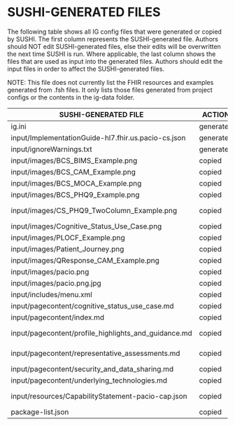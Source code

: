 # SUSHI-GENERATED FILES #

The following table shows all IG config files that were generated or copied by SUSHI.  The first column
represents the SUSHI-generated file. Authors should NOT edit SUSHI-generated files, else their edits will
be overwritten the next time SUSHI is run. Where applicable, the last column shows the files that are used
as input into the generated files. Authors should edit the input files in order to affect the SUSHI-generated
files.

NOTE: This file does not currently list the FHIR resources and examples generated from .fsh files. It only
lists those files generated from project configs or the contents in the ig-data folder.

| SUSHI-GENERATED FILE                                 | ACTION    | INPUT FILE(S)                                                       |
| ---------------------------------------------------- | --------- | ------------------------------------------------------------------- |
| ig.ini                                               | generated | ../sushi-config.yaml                                                |
| input/ImplementationGuide-hl7.fhir.us.pacio-cs.json  | generated | ../sushi-config.yaml, {all input resources and pages}               |
| input/ignoreWarnings.txt                             | generated |                                                                     |
| input/images/BCS_BIMS_Example.png                    | copied    | ../ig-data/input/images/BCS_BIMS_Example.png                        |
| input/images/BCS_CAM_Example.png                     | copied    | ../ig-data/input/images/BCS_CAM_Example.png                         |
| input/images/BCS_MOCA_Example.png                    | copied    | ../ig-data/input/images/BCS_MOCA_Example.png                        |
| input/images/BCS_PHQ9_Example.png                    | copied    | ../ig-data/input/images/BCS_PHQ9_Example.png                        |
| input/images/CS_PHQ9_TwoColumn_Example.png           | copied    | ../ig-data/input/images/CS_PHQ9_TwoColumn_Example.png               |
| input/images/Cognitive_Status_Use_Case.png           | copied    | ../ig-data/input/images/Cognitive_Status_Use_Case.png               |
| input/images/PLOCF_Example.png                       | copied    | ../ig-data/input/images/PLOCF_Example.png                           |
| input/images/Patient_Journey.png                     | copied    | ../ig-data/input/images/Patient_Journey.png                         |
| input/images/QResponse_CAM_Example.png               | copied    | ../ig-data/input/images/QResponse_CAM_Example.png                   |
| input/images/pacio.png                               | copied    | ../ig-data/input/images/pacio.png                                   |
| input/images/pacio.png.jpg                           | copied    | ../ig-data/input/images/pacio.png.jpg                               |
| input/includes/menu.xml                              | copied    | ../ig-data/input/includes/menu.xml                                  |
| input/pagecontent/cognitive_status_use_case.md       | copied    | ../ig-data/input/pagecontent/cognitive_status_use_case.md           |
| input/pagecontent/index.md                           | copied    | ../ig-data/input/pagecontent/index.md                               |
| input/pagecontent/profile_highlights_and_guidance.md | copied    | ../ig-data/input/pagecontent/profile_highlights_and_guidance.md     |
| input/pagecontent/representative_assessments.md      | copied    | ../ig-data/input/pagecontent/representative_assessments.md          |
| input/pagecontent/security_and_data_sharing.md       | copied    | ../ig-data/input/pagecontent/security_and_data_sharing.md           |
| input/pagecontent/underlying_technologies.md         | copied    | ../ig-data/input/pagecontent/underlying_technologies.md             |
| input/resources/CapabilityStatement-pacio-cap.json   | copied    | ../ig-data/input/resources/CapabilityStatement-cognitive_pacio.json |
| package-list.json                                    | copied    | ../ig-data/package-list.json                                        |